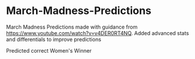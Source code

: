# March-Madness-Predictions
March Madness Predictions made with guidance from https://www.youtube.com/watch?v=v4DER0RT4NQ. Added advanced stats and differentials to improve predictions

Predicted correct Women's Winner
